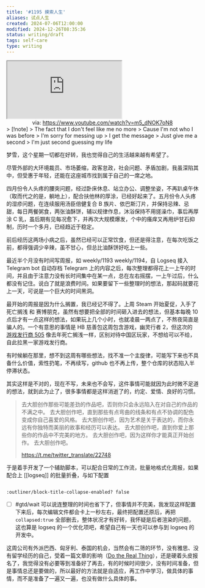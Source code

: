 ```yaml
---
title: '#1195 摸索人生'
aliases: 试点人生
created: 2024-07-06T12:00:00
modified: 2024-12-26T08:35:36
status: writing/draft
tags: self-care
type: writing
---
```


<iframe src="https://www.youtube.com/embed/m5_dNOK7oN8" allow="accelerometer; autoplay; clipboard-write; encrypted-media; gyroscope; picture-in-picture; web-share" referrerpolicy="strict-origin-when-cross-origin" allowfullscreen></iframe>
<center>via: <a href='https://www.youtube.com/watch?v=m5_dNOK7oN8' target='_blank' class='external-link'>https://www.youtube.com/watch?v=m5_dNOK7oN8</a></center>
> [!note]
> The fact that I don't feel like me no more
> Cause I'm not who I was before
> I'm sorry for messing up
> I get the mеssage
> Just give me a sеcond
> I'm just second guessing my life

梦雪，这个星期一切都在好转，我也觉得自己的生活越来越有希望了。

尽管外部的大环境裁员、市场萎缩，政客怠政，社会问题、矛盾加剧，我虽深陷其中，但受惠于年轻，还能在这座城市找到属于自己的一席之地。

四月份令人头疼的腰突问题，经过卧床休息、站立办公、调整坐姿，不再趴桌午休（取而代之的是，躺地上），配合扶他林的厚涂，已经好起来了。五月份令人头疼的湿疹问题，在连续服用汤臣倍健复合 B 族片、依巴斯汀片，并保持忌辣、忌甜，每日两餐粥食，两张油酥饼，辅以规律作息，沐浴保持不用搓澡巾，事后再厚涂 C 乳，虽后期有见每况愈下，并再次大规模爆发，个中的瘙痒又再用炉甘石抑制，历时一个多月，已经趋近于稳定。

前后经历这两场小病之后，虽然已经可以正常饮食，但还是得注意，在每次吃饭之前，都得强调少辛辣，虽不甘心，但总比油酥饼好吃上一些。

最近半个月没有时间写周报，如 weekly/1193 weekly/1194，自 Logseq 接入 Telegram bot 自动存档 Telegram 上的内容之后，每次整理都得花上一上午的时间，并且由于注意力没有长时间集中在某一点，总在左右摇摆，一上午过后，什么都没有记住。说白了就是浪费时间。如果要留下一些整理时的想法，那起码就要花上一天，可说是一个巨大的时间黑洞。

最开始的周报是因为什么搁置，我已经记不得了。上周 Steam 开始夏促，入手了 死亡搁浅 和 赛博朋克，虽然有想要把全部的时间砸入进去的想法，但基本每晚 10 点后才有一点这样的想法，如果玩上几个小时，也就凌晨一两点了，不熬夜简直是骗人的。一个有意思的事情是 HB 慈善包这周包含游戏，幽灵行者 2，但这次的 [游戏发行商 505](https://505games.com/) 像去年死亡搁浅一样，区别对待中国区玩家，不想给可以不给，自此拉黑一家游戏发行商。

有时候躺在那里，想不到这周有哪些想法，找不准一个主旋律，可能写下来也不具备什么价值，索性扔笔，不再续写，github 也不再上传，整个仓库的状态陷入半停滞状态。

其实这样是不对的，现在不写，未来也不会写，这件事情可能就因为此时微不足道的想法，就到此为止了，很多事情都是这样消逝了的，约定、爱情、良好的习惯。

> 去大胆创作那些可能差劲的作品吧，否则你只会永远陷入在对自己的作品的不满之中。
> 去大胆创作吧，直到那些有点弯曲的线条和有点不协调的配色变成你自己喜爱的风格。
> 去大胆创作吧，因为艺术是关于表达的，而你永远有你独特而美丽的故事和经历可以表达。
> 去大胆创作吧，直到你爱上那些你的作品中不完美的地方。
> 去大胆创作吧，因为这样你才能真正开始创作。
> 去大胆创作吧。
> 
> https://t.me/twitter_translate/22748

于是着手开发了一个辅助脚本，可以配合日常的工作流，批量地格式化周报，如果配合上 [[logseq]] 的批量折叠，与如下配置

```edn

:outliner/block-title-collapse-enabled? false

```

- [ ] #gtd/wait 可以说连整理的时间也省下了，但事情并不完美，我发现这样配置下来后，每次编辑文件都会卡上一秒左右，最终把配置还原后，再把 `collapsed:true` 全部删去，整体状况才有好转，我怀疑是后者渲染的问题，这也算是 logseq 的一个优化项吧，希望自己有一天也可以参与到 logseq 的开发中。  

这周公司有外派巴西、匈牙利、泰国的机会，当然会有二筛的环节，没有雅思、没有留学经历的自己，受着一篇文章的影响（[Do the Real Thing](https://www.scotthyoung.com/blog/2020/05/04/do-the-real-thing/)），还是硬着头皮报名了，我觉得没有必要等到准备好了再去，有的时候时间很少，没有时间准备，但是事情总还是要做的，所以最好的方法就是自适应，再工作中学习，做具体的事情，而不是准备了一遍又一遍，也没有做什么具体的事。

